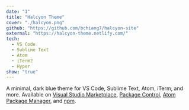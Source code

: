 ```yaml
---
date: "1"
title: "Halcyon Theme"
cover: "./halcyon.png"
github: "https://github.com/bchiang7/halcyon-site"
external: "https://halcyon-theme.netlify.com/"
tech:
  - VS Code
  - Sublime Text
  - Atom
  - iTerm2
  - Hyper
show: "true"
---
```


A minimal, dark blue theme for VS Code, Sublime Text, Atom, iTerm, and more. Available on [Visual Studio Marketplace](https://marketplace.visualstudio.com/items?itemName=brittanychiang.halcyon-vscode), [Package Control](https://packagecontrol.io/packages/Halcyon%20Theme), [Atom Package Manager](https://atom.io/themes/halcyon-syntax), and [npm](https://www.npmjs.com/package/hyper-halcyon-theme).
